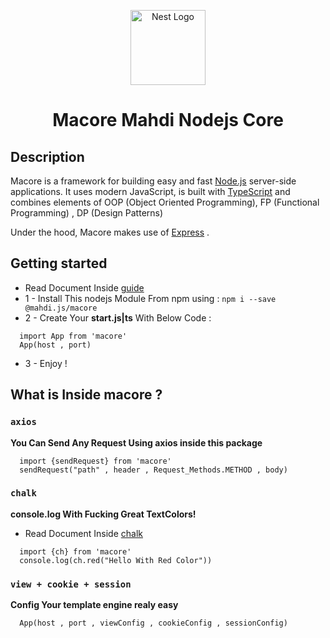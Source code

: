 <p align="center">
  <a href="http://nestjs.com/" target="blank"><img src="https://nestjs.com/img/logo-small.svg" width="120" alt="Nest Logo" /></a>
  <h1 align="center">Macore <span>Mahdi Nodejs Core</span></h1>
</p>


## Description

Macore is a framework for building easy and fast <a href="http://nodejs.org" target="_blank">Node.js</a> server-side applications. It uses modern JavaScript, is built with  <a href="http://www.typescriptlang.org" target="_blank">TypeScript</a> and combines elements of OOP (Object Oriented Programming), FP (Functional Programming) , DP (Design Patterns)

<p>Under the hood, Macore makes use of <a href="https://expressjs.com/" target="_blank">Express</a> .

## Getting started

* Read Document Inside [guide](https://docs.macore.ir)
* 1 - Install This nodejs Module From npm using : ``` npm i --save @mahdi.js/macore ```
* 2 - Create Your <b>start.js|ts</b> With Below Code : 
```
  import App from 'macore'
  App(host , port)
```
* 3 - Enjoy !

## What is Inside macore ?

### `axios`
**You Can Send Any Request Using axios inside this package**
```
  import {sendRequest} from 'macore'
  sendRequest("path" , header , Request_Methods.METHOD , body) 
```

### `chalk`
**console.log With Fucking Great TextColors!**
* Read Document Inside [chalk](https://npmjs.com/package/chalk)
```
  import {ch} from 'macore'
  console.log(ch.red("Hello With Red Color"))
```

### `view + cookie + session`
**Config Your template engine realy easy**
```
  App(host , port , viewConfig , cookieConfig , sessionConfig)
```